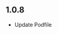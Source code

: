 <!--
 * @Author: your name
 * @Date: 2019-12-05 17:12:41
 * @LastEditTime: 2019-12-06 10:34:38
 * @LastEditors: Please set LastEditors
 * @Description: In User Settings Edit
 * @FilePath: /flutter_image_crop_plugin/CHANGELOG.md
 -->

## 1.0.8

* Update Podfile
